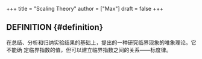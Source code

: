+++
title = "Scaling Theory"
author = ["Max"]
draft = false
+++

## DEFINITION {#definition}

在总结、分析和归纳实验结果的基础上，提出的一种研究临界现象的唯象理论。它不能确
定临界指数的值，但可以建立临界指数之间的关系——标度律。
